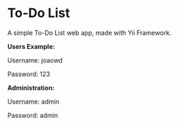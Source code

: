 To-Do List
============================

A simple To-Do List web app, made with Yii Framework.



**Users Example:**


Username: joaowd

Password: 123

**Administration:**


Username: admin

Password: admin
